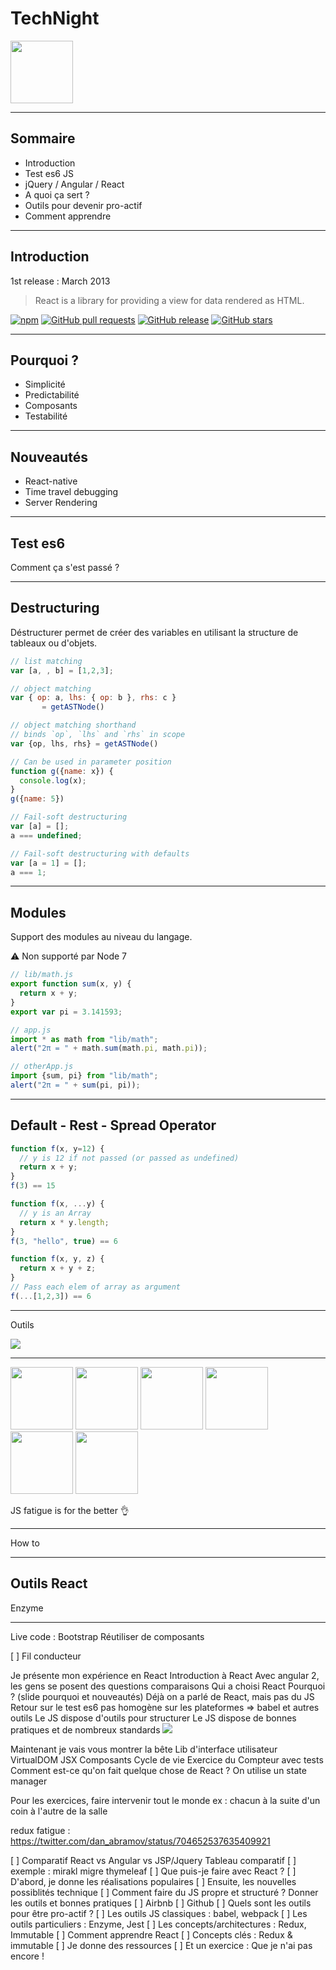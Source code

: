 # TechNight

<img src="assets/imgs/react-logo.png" height="100px">

---

## Sommaire

* Introduction
* Test es6 JS
* jQuery / Angular / React
* A quoi ça sert ?
* Outils pour devenir pro-actif
* Comment apprendre

---

## Introduction

1st release : March 2013

> React is a library for providing a view for data rendered as HTML.

[![npm](https://img.shields.io/npm/dm/react.svg)](https://www.npmjs.org/package/react)
[![GitHub pull requests](https://img.shields.io/github/issues-pr/facebook/react.svg)](https://github.com/facebook/react/pulls)
[![GitHub release](https://img.shields.io/github/release/facebook/react.svg)](https://github.com/facebook/react)
[![GitHub stars](https://img.shields.io/github/stars/facebook/react.svg?style=social&label=Star)](https://github.com/facebook/react)

---

## Pourquoi ?

* Simplicité
* Predictabilité
* Composants
* Testabilité

---

## Nouveautés

* React-native
* Time travel debugging
* Server Rendering

---

## Test es6

Comment ça s'est passé ?

----

## Destructuring

Déstructurer permet de créer des variables en utilisant la structure de tableaux ou d'objets.

```JavaScript
// list matching
var [a, , b] = [1,2,3];

// object matching
var { op: a, lhs: { op: b }, rhs: c }
       = getASTNode()

// object matching shorthand
// binds `op`, `lhs` and `rhs` in scope
var {op, lhs, rhs} = getASTNode()

// Can be used in parameter position
function g({name: x}) {
  console.log(x);
}
g({name: 5})

// Fail-soft destructuring
var [a] = [];
a === undefined;

// Fail-soft destructuring with defaults
var [a = 1] = [];
a === 1;
``` 

----

## Modules

Support des modules au niveau du langage.

⚠ Non supporté par Node 7

```JavaScript
// lib/math.js
export function sum(x, y) {
  return x + y;
}
export var pi = 3.141593;
```
```JavaScript
// app.js
import * as math from "lib/math";
alert("2π = " + math.sum(math.pi, math.pi));
```
```JavaScript
// otherApp.js
import {sum, pi} from "lib/math";
alert("2π = " + sum(pi, pi));
```

----

## Default - Rest - Spread Operator

```JavaScript
function f(x, y=12) {
  // y is 12 if not passed (or passed as undefined)
  return x + y;
}
f(3) == 15
```
```JavaScript
function f(x, ...y) {
  // y is an Array
  return x * y.length;
}
f(3, "hello", true) == 6
```
```JavaScript
function f(x, y, z) {
  return x + y + z;
}
// Pass each elem of array as argument
f(...[1,2,3]) == 6
```

---

Outils

<img src="assets/imgs/joshua-earle-117661.jpg">

----

[<img src="assets/imgs/npm-logo.png" height="100px">](https://www.npmjs.com)
[<img src="assets/imgs/babel-logo.png" height="100px">](https://babeljs.io)
[<img src="assets/imgs/webpack-logo.png" height="100px">](https://webpack.js.org)
[<img src="assets/imgs/eslint.png" height="100px">](http://eslint.org)
[<img src="assets/imgs/mocha.svg" height="100px">](https://mochajs.org)
[<img src="assets/imgs/karma.png" height="100px">](https://karma-runner.github.io/1.0/index.html)

JS fatigue is for the better 👌

----

How to 

---

## Outils React

Enzyme

---


Live code : Bootstrap
Réutiliser de composants

[ ] Fil conducteur 

Je présente mon expérience en React
Introduction à React
Avec angular 2, les gens se posent des questions
comparaisons
Qui a choisi React
Pourquoi ? (slide pourquoi et nouveautés)
Déjà on a parlé de React, mais pas du JS
Retour sur le test
es6 pas homogène sur les plateformes
=> babel et autres outils
Le JS dispose d'outils pour structurer
Le JS dispose de bonnes pratiques et de nombreux standards
  <img src="assets/imgs/standards.png">

Maintenant je vais vous montrer la bête
Lib d'interface utilisateur
VirtualDOM
JSX
Composants
Cycle de vie
Exercice du Compteur avec tests
Comment est-ce qu'on fait quelque chose de React ?
On utilise un state manager


Pour les exercices, faire intervenir tout le monde
  ex : chacun à la suite d'un coin à l'autre de la salle
  
  
redux fatigue : https://twitter.com/dan_abramov/status/704652537635409921


[ ] Comparatif React vs Angular vs JSP/Jquery Tableau comparatif
[ ]     exemple : mirakl migre thymeleaf
[ ] Que puis-je faire avec React ?
[ ]     D'abord, je donne les réalisations populaires
[ ]     Ensuite, les nouvelles possiblités technique
[ ] Comment faire du JS propre et structuré ? Donner les outils et bonnes pratiques
[ ]     Airbnb
[ ]     Github
[ ] Quels sont les outils pour être pro-actif ?
[ ]     Les outils JS classiques : babel, webpack
[ ]     Les outils particuliers : Enzyme, Jest
[ ]     Les concepts/architectures : Redux, Immutable
[ ] Comment apprendre React
[ ]     Concepts clés : Redux & immutable
[ ]     Je donne des ressources
[ ]     Et un exercice : Que je n'ai pas encore !
